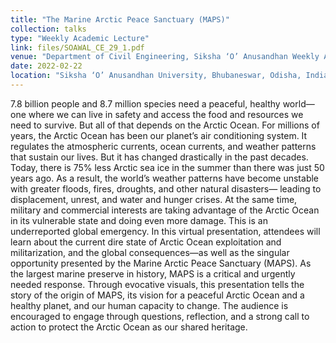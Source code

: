 ```yaml
---
title: "The Marine Arctic Peace Sanctuary (MAPS)"
collection: talks
type: "Weekly Academic Lecture"
link: files/SOAWAL_CE_29_1.pdf 
venue: "Department of Civil Engineering, Siksha ‘O’ Anusandhan Weekly Academic Lecture (SOAWAL)"
date: 2022-02-22
location: "Siksha ‘O’ Anusandhan University, Bhubaneswar, Odisha, India"
---
```

7.8 billion people and 8.7 million species need a peaceful, healthy world—one where we can
live in safety and access the food and resources we need to survive. But all of that depends on the Arctic Ocean.
For millions of years, the Arctic Ocean has been our planet’s air conditioning system. It regulates the atmospheric
currents, ocean currents, and weather patterns that sustain our lives. But it has changed drastically in the past
decades. Today, there is 75% less Arctic sea ice in the summer than there was just 50 years ago. As a result, the
world’s weather patterns have become unstable with greater floods, fires, droughts, and other natural disasters—
leading to displacement, unrest, and water and hunger crises. At the same time, military and commercial interests
are taking advantage of the Arctic Ocean in its vulnerable state and doing even more damage. This is an underreported
global emergency.
In this virtual presentation, attendees will learn about the current dire state of Arctic Ocean exploitation
and militarization, and the global consequences—as well as the singular opportunity presented by the Marine
Arctic Peace Sanctuary (MAPS). As the largest marine preserve in history, MAPS is a critical and urgently needed
response. Through evocative visuals, this presentation tells the story of the origin of MAPS, its vision for a
peaceful Arctic Ocean and a healthy planet, and our human capacity to change. The audience is encouraged to
engage through questions, reflection, and a strong call to action to protect the Arctic Ocean as our shared
heritage.
